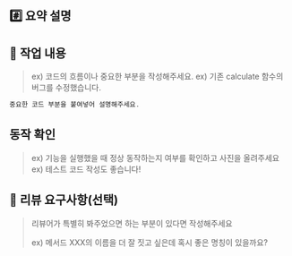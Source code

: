 ## #️⃣ 요약 설명

## 📝 작업 내용

> ex) 코드의 흐름이나 중요한 부분을 작성해주세요.
> ex) 기존 calculate 함수의 버그를 수정했습니다.

```java
중요한 코드 부분을 붙여넣어 설명해주세요.
```

## 동작 확인

> ex) 기능을 실행했을 때 정상 동작하는지 여부를 확인하고 사진을 올려주세요
> ex) 테스트 코드 작성도 좋습니다!

## 💬 리뷰 요구사항(선택)

> 리뷰어가 특별히 봐주었으면 하는 부분이 있다면 작성해주세요
>
> ex) 메서드 XXX의 이름을 더 잘 짓고 싶은데 혹시 좋은 명칭이 있을까요?

